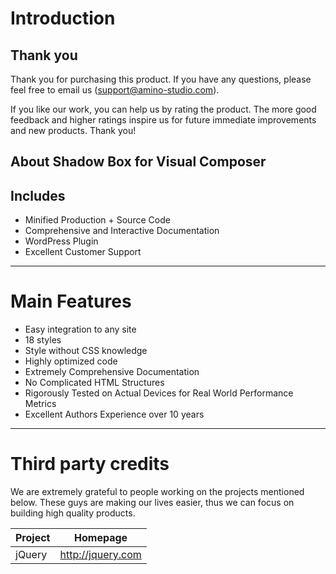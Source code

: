 # Introduction

## Thank you
Thank you for purchasing this product. If you have any questions, please feel free to email us (support@amino-studio.com).

If you like our work, you can help us by rating the product. The more good feedback and higher ratings inspire us for future immediate improvements and new products. Thank you! 

## About Shadow Box for Visual Composer


## Includes
- Minified Production + Source Code
- Comprehensive and Interactive Documentation
- WordPress Plugin
- Excellent Customer Support

---
# Main Features
- Easy integration to any site
- 18 styles
- Style without CSS knowledge
- Highly optimized code
- Extremely Comprehensive Documentation
- No Complicated HTML Structures
- Rigorously Tested on Actual Devices for Real World Performance Metrics
- Excellent Authors Experience over 10 years
---

# Third party credits

We are extremely grateful to people working on the projects mentioned below. These guys are making our lives easier, thus we can focus on building high quality products.

Project | Homepage
--- | ---
jQuery | http://jquery.com